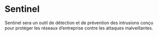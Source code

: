 # Sentinel
Sentinel sera un outil de détection et de prévention des intrusions conçu pour protéger les réseaux d’entreprise contre les attaques malveillantes.

